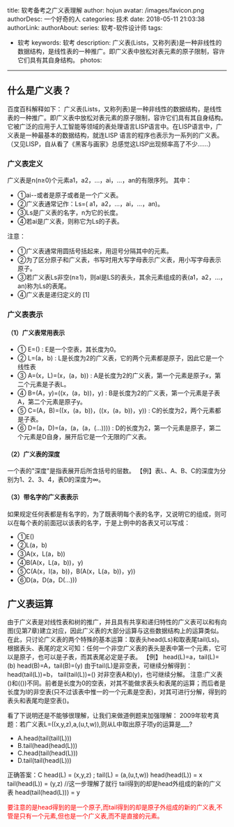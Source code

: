 title: 软考备考之广义表理解
author: hojun
avatar: /images/favicon.png
authorDesc: 一个好奇的人
categories: 技术
date: 2018-05-11 21:03:38
authorLink:
authorAbout:
series: 软考-软件设计师
tags:
 - 软考
keywords: 软考
description: 广义表(Lists，又称列表)是一种非线性的数据结构，是线性表的一种推广。即广义表中放松对表元素的原子限制，容许它们具有其自身结构。
photos:
---
## **什么是广义表**？

百度百科解释如下：
广义表(Lists，又称列表)是一种非线性的数据结构，是线性表的一种推广。即广义表中放松对表元素的原子限制，容许它们具有其自身结构。它被广泛的应用于人工智能等领域的表处理语言LISP语言中。在LISP语言中，广义表是一种最基本的数据结构，就连LISP 语言的程序也表示为一系列的广义表。（又见LISP，自从看了《黑客与画家》总感觉这LISP出现频率高了不少......）

### **广义表定义**

广义表是n(n≥0)个元素a1，a2，…，ai，…，an的有限序列。
其中：

 - ①ai--或者是原子或者是一个广义表。
 - ②广义表通常记作：Ls=( a1，a2，…，ai，…，an)。
 - ③Ls是广义表的名字，n为它的长度。
 - ④若ai是广义表，则称它为Ls的子表。

注意：

 - ①广义表通常用圆括号括起来，用逗号分隔其中的元素。
 - ②为了区分原子和广义表，书写时用大写字母表示广义表，用小写字母表示原子。
 - ③若广义表Ls非空(n≥1)，则al是LS的表头，其余元素组成的表(a1，a2，…，an)称为Ls的表尾。
 - ④广义表是递归定义的 [1] 

### **广义表表示**
#### （1）广义表常用表示

 - ① E=() : E是一个空表，其长度为0。
 - ② L=(a，b) : L是长度为2的广义表，它的两个元素都是原子，因此它是一个线性表
 - ③ A=(x，L)=(x，(a，b)) : A是长度为2的广义表，第一个元素是原子x，第二个元素是子表L。
 - ④ B=(A，y)=((x，(a，b))，y) : B是长度为2的广义表，第一个元素是子表A，第二个元素是原子y。
 - ⑤ C=(A，B)=((x，(a，b))，((x，(a，b))，y)) : C的长度为2，两个元素都是子表。
 - ⑥ D=(a，D)=(a，(a，(a，(…)))) : D的长度为2，第一个元素是原子，第二个元素是D自身，展开后它是一个无限的广义表。

#### （2）广义表的深度

一个表的"深度"是指表展开后所含括号的层数。
【例】表L、A、B、C的深度为分别为1、2、3、4，表D的深度为∞。

#### （3）带名字的广义表表示

如果规定任何表都是有名字的，为了既表明每个表的名字，又说明它的组成，则可以在每个表的前面冠以该表的名字，于是上例中的各表又可以写成：

 - ①E()
 - ②L(a，b)
 - ③A(x，L(a，b))
 - ④B(A(x，L(a，b))，y)
 - ⑤C(A(x，l(a，b))，B(A(x，L(a，b))，y))
 - ⑥D(a，D(a，D(…)))

## **广义表运算**

由于广义表是对线性表和树的推广，并且具有共享和递归特性的广义表可以和有向图(见第7章)建立对应，因此广义表的大部分运算与这些数据结构上的运算类似。
在此，只讨论广义表的两个特殊的基本运算：取表头head(Ls)和取表尾tail(Ls)。
根据表头、表尾的定义可知：任何一个非空广义表的表头是表中第一个元素，它可以是原子，也可以是子表，而其表尾必定是子表。
【例】
head(L)=a，tail(L)=(b)
head(B)=A，tail(B)=(y)
由于tail(L)是非空表，可继续分解得到：
head(tail(L))=b， tail(tail(L))=()
对非空表A和(y)，也可继续分解。
注意:广义表()和(())不同。前者是长度为0的空表，对其不能做求表头和表尾的运算；而后者是长度为l的非空表(只不过该表中惟一的一个元素是空表)，对其可进行分解，得到的表头和表尾均是空表()。

看了下说明还是不能够很理解，让我们来做道例题来加强理解：
2009年软考真题：若广义表L=((x,y,z),a,(u,t,w)),则从L中取出原子项y的运算是___?

 - A.head(tail(tail(L)))
 - B.tail(head(head(L)))
 - C.head(tail(head(L)))
 - D.tail(tail(head(L)))

正确答案：C
head(L) = (x,y,z) ; tail(L) = (a,(u,t,w))
head(head(L)) = x
tail(head(L)) = (y,z)  //这一步理解了就行 tail得到的却是head外组成的新的广义表
head(tail(head(L))) = y

<font color="red">要注意的是head得到的是一个原子,而tail得到的却是原子外组成的新的广义表,不管是只有一个元素,但也是一个广义表,而不是直接的元素。</font>